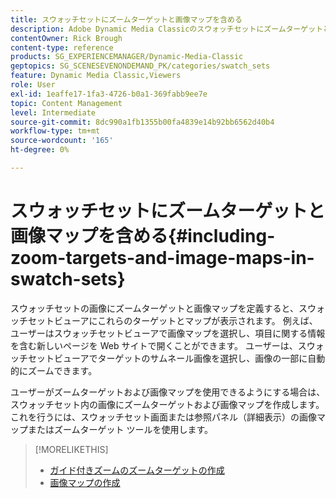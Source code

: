 ```yaml
---
title: スウォッチセットにズームターゲットと画像マップを含める
description: Adobe Dynamic Media Classicのスウォッチセットにズームターゲットと画像マップを含める方法を説明します。
contentOwner: Rick Brough
content-type: reference
products: SG_EXPERIENCEMANAGER/Dynamic-Media-Classic
geptopics: SG_SCENESEVENONDEMAND_PK/categories/swatch_sets
feature: Dynamic Media Classic,Viewers
role: User
exl-id: 1eaffe17-1fa3-4726-b0a1-369fabb9ee7e
topic: Content Management
level: Intermediate
source-git-commit: 8dc990a1fb1355b00fa4839e14b92bb6562d40b4
workflow-type: tm+mt
source-wordcount: '165'
ht-degree: 0%

---
```


# スウォッチセットにズームターゲットと画像マップを含める{#including-zoom-targets-and-image-maps-in-swatch-sets}

スウォッチセットの画像にズームターゲットと画像マップを定義すると、スウォッチセットビューアにこれらのターゲットとマップが表示されます。 例えば、ユーザーはスウォッチセットビューアで画像マップを選択し、項目に関する情報を含む新しいページを Web サイトで開くことができます。 ユーザーは、スウォッチセットビューアでターゲットのサムネール画像を選択し、画像の一部に自動的にズームできます。

ユーザーがズームターゲットおよび画像マップを使用できるようにする場合は、スウォッチセット内の画像にズームターゲットおよび画像マップを作成します。 これを行うには、スウォッチセット画面または参照パネル（詳細表示）の画像マップまたはズームターゲット ツールを使用します。

>[!MORELIKETHIS]
>
>* [ガイド付きズームのズームターゲットの作成](creating-zoom-targets-guided-zoom.md#creating_zoom_targets_for_guided_zoom)
>* [画像マップの作成](creating-image-maps.md#creating_image_maps)
